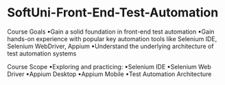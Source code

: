 # SoftUni-Front-End-Test-Automation

Course Goals
▪Gain a solid foundation in front-end 
test automation
 ▪Gain hands-on experience with popular key 
automation tools like Selenium IDE, 
Selenium WebDriver, Appium
 ▪Understand the underlying architecture of test 
automation systems

Course Scope
 ▪Exploring and practicing:
 ▪Selenium IDE
 ▪Selenium Web Driver
 ▪Appium Desktop
 ▪Appium Mobile
 ▪Test Automation Architecture
